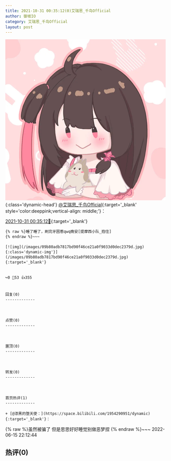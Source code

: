 ```yaml
---
title: 2021-10-31 00:35:12(0)艾瑞思_千鸟Official
author: 御坂IO
category: 艾瑞思_千鸟Official
layout: post
---
```


![img](/images/7e08840c56f251de28bdf766b647bd5fe9a5d50a.jpg){:class='dynamic-head'}
[@艾瑞思_千鸟Official](https://space.bilibili.com/1090010845/dynamic){:target='_blank' style='color:deeppink;vertical-align: middle;'}：

[2021-10-31 00:35:12🔗](https://t.bilibili.com/587436902009843020){:target='_blank'}

~~~
{% raw %}睡了睡了，刷完牙困惹qwq晚安[提摩西小队_抱住]
{% endraw %}~~~

[![img](/images/09b80adb7817bd90f46ce21a0f9033d0dec2379d.jpg){:class='dynamic-img'}](/images/09b80adb7817bd90f46ce21a0f9033d0dec2379d.jpg){:target='_blank'}


↪️0 💬53 👍355


回复(0)
-------------



点赞(0)
-------------



置顶(0)
-------------



转发(0)
-------------



首页热评(1)
-------------

+ [@漆黑的堕天使：](https://space.bilibili.com/1954290951/dynamic){:target='_blank'}：
~~~
{% raw %}虽然被骗了 但是思思好好睡觉别做恶梦捏
{% endraw %}~~~
2022-06-15 22:12:44


热评(0)
-------------



